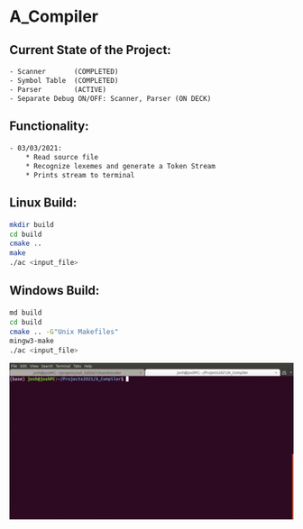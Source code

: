 # A_Compiler

## Current State of the Project:
    - Scanner       (COMPLETED)
    - Symbol Table  (COMPLETED)
    - Parser        (ACTIVE)
    - Separate Debug ON/OFF: Scanner, Parser (ON DECK)

## Functionality:
    - 03/03/2021: 
        * Read source file
        * Recognize lexemes and generate a Token Stream
        * Prints stream to terminal

## Linux Build:
```bash
mkdir build
cd build
cmake ..
make
./ac <input_file>
```

## Windows Build:
```bash
md build
cd build
cmake .. -G"Unix Makefiles"
mingw3-make
./ac <input_file>
```

![](other/build_ac.gif)
